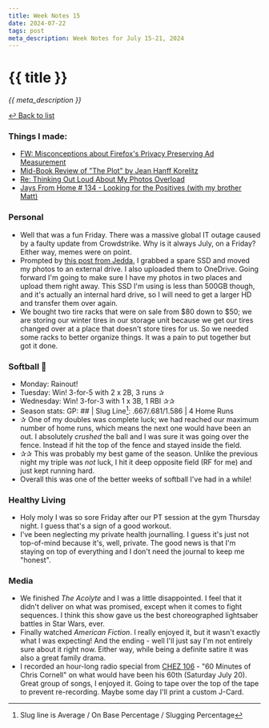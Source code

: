 ```yaml
---
title: Week Notes 15
date: 2024-07-22
tags: post
meta_description: Week Notes for July 15-21, 2024
---
```


# {{ title }}

*{{ meta_description }}*

[↩ Back to list](/weeknotes/)

### Things I made:

- [FW: Misconceptions about Firefox's Privacy Preserving Ad Measurement](https://lwgrs.bearblog.dev/firefox-privacy-misconception/)
- [Mid-Book Review of "The Plot" by Jean Hanff Korelitz](https://lwgrs.bearblog.dev/mid-book-plot/)
- [Re: Thinking Out Loud About My Photos Overload](https://lwgrs.bearblog.dev/re-thinking-out-loud-about-my-photos-overload/)
- [Jays From Home # 134 - Looking for the Positives (with my brother Matt)](https://jays-from-home.pinecast.co/episode/b3cb7832/looking-for-the-positives)

### Personal

- Well that was a fun Friday. There was a massive global IT outage caused by a faulty update from Crowdstrike. Why is it always July, on a Friday? Either way, memes were on point.
- Prompted by [this post from Jedda](https://notes.jeddacp.com/thinking-out-loud-about-my-photos-overload/), I grabbed a spare SSD and moved my photos to an external drive. I also uploaded them to OneDrive. Going forward I'm going to make sure I have my photos in two places and upload them right away. This SSD I'm using is less than 500GB though, and it's actually an internal hard drive, so I will need to get a larger HD and transfer them over again. 
- We bought two tire racks that were on sale from $80 down to $50; we are storing our winter tires in our storage unit because we get our tires changed over at a place that doesn't store tires for us. So we needed some racks to better organize things. It was a pain to put together but got it done. 

### Softball &#129358;

- Monday: Rainout!
- Tuesday: Win! 3-for-5 with 2 x 2B, 3 runs &#10032;
- Wednesday: Win! 3-for-3 with 1 x 3B, 1 RBI &#10032;&#10032;
- Season stats: GP: ## | Slug Line[^1]: .667/.681/1.586 | 4 Home Runs 
- &#10032; One of my doubles was complete luck; we had reached our maximum number of home runs, which means the next one would have been an out. I absolutely *crushed* the ball and I was sure it was going over the fence. Instead if hit the top of the fence and stayed inside the field. 
- &#10032;&#10032; This was probably my best game of the season. Unlike the previous night my triple was *not* luck, I hit it deep opposite field (RF for me) and just kept running hard. 
- Overall this was one of the better weeks of softball I've had in a while! 

### Healthy Living

- Holy moly I was so sore Friday after our PT session at the gym Thursday night. I guess that's a sign of a good workout. 
- I've been neglecting my private health journalling. I guess it's just not top-of-mind because it's, well, private. The good news is that I'm staying on top of everything and I don't need the journal to keep me "honest". 

### Media

- We finished *The Acolyte* and I was a little disappointed. I feel that it didn't deliver on what was promised, except when it comes to fight sequences. I think this show gave us the best choreographed lightsaber battles in Star Wars, ever. 
- Finally watched *American Fiction*. I really enjoyed it, but it wasn't exactly what I was expecting! And the ending - well I'll just say I'm not entirely sure about it right now. Either way, while being a definite satire it was also a great family drama.
- I recorded an hour-long radio special from [CHEZ 106](https://www.chez106.com) - "60 Minutes of Chris Cornell" on what would have been his 60th (Saturday July 20). Great group of songs, I enjoyed it. Going to tape over the top of the tape to prevent re-recording. Maybe some day I'll print a custom J-Card.

[^1]: Slug line is Average / On Base Percentage / Slugging Percentage 
